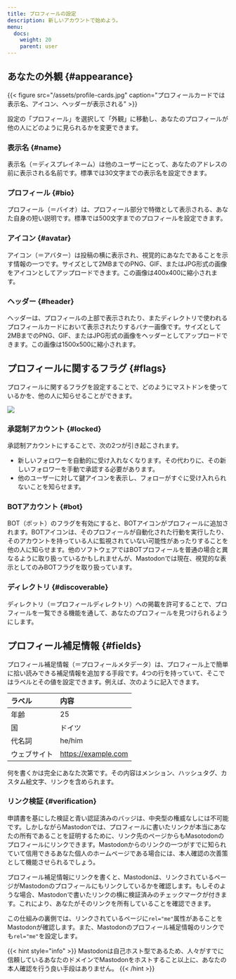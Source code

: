 ```yaml
---
title: プロフィールの設定
description: 新しいアカウントで始めよう。
menu:
  docs:
    weight: 20
    parent: user
---
```


## あなたの外観 {#appearance}

{{< figure src="/assets/profile-cards.jpg" caption="プロフィールカードでは表示名、アイコン、ヘッダーが表示される" >}}

設定の「プロフィール」を選択して「外観」に移動し、あなたのプロフィールが他の人にどのように見られるかを変更できます。

### 表示名 {#name}

表示名（＝ディスプレイネーム）は他のユーザーにとって、あなたのアドレスの前に表示される名前です。標準では30文字までの表示名を設定できます。

### プロフィール {#bio}

プロフィール（＝バイオ）は、プロフィール部分で特徴として表示される、あなた自身の短い説明です。標準では500文字までのプロフィールを設定できます。

### アイコン {#avatar}

アイコン（＝アバター）は投稿の横に表示され、視覚的にあなたであることを示す情報の一つです。サイズとして2MBまでのPNG、GIF、またはJPG形式の画像をアイコンとしてアップロードできます。この画像は400x400に縮小されます。

### ヘッダー {#header}

ヘッダーは、プロフィールの上部で表示されたり、またディレクトリで使われるプロフィールカードにおいて表示されたりするバナー画像です。サイズとして2MBまでのPNG、GIF、またはJPG形式の画像をヘッダーとしてアップロードできます。この画像は1500x500に縮小されます。

## プロフィールに関するフラグ {#flags}

プロフィールに関するフラグを設定することで、どのようにマストドンを使っているかを、他の人に知らせることができます。

![](/assets/bot-flag.jpg)

### 承認制アカウント {#locked}

承認制アカウントにすることで、次の2つが引き起こされます。

- 新しいフォロワーを自動的に受け入れなくなります。その代わりに、その新しいフォロワーを手動で承認する必要があります。
- 他のユーザーに対して鍵アイコンを表示し、フォローがすぐに受け入れられないことを知らせます。

### BOTアカウント {#bot}

BOT（ボット）のフラグを有効にすると、BOTアイコンがプロフィールに追加されます。BOTアイコンは、そのプロフィールが自動化された行動を実行したり、そのアカウントを持っている人に監視されていない可能性があったりすることを他の人に知らせます。他のソフトウェアではBOTプロフィールを普通の場合と異なるように取り扱っているかもしれませんが、Mastodonでは現在、視覚的な表示としてのみBOTフラグを取り扱っています。

### ディレクトリ {#discoverable}

ディレクトリ（＝プロフィールディレクトリ）への掲載を許可することで、プロフィールを一覧できる機能を通して、あなたのプロフィールを見つけられるようにします。

## プロフィール補足情報 {#fields}

プロフィール補足情報（＝プロフィールメタデータ）は、プロフィール上で簡単に拾い読みできる補足情報を追加する手段です。4つの行を持っていて、そこではラベルとその値を設定できます。例えば、次のように記入できます。

| ラベル | 内容 |
| :--- | :--- |
| 年齢 | 25 |
| 国 | ドイツ |
| 代名詞 | he/him |
| ウェブサイト | https://example.com |

何を書くかは完全にあなた次第です。その内容はメンション、ハッシュタグ、カスタム絵文字、リンクを含められます。

### リンク検証 {#verification}

申請書を基にした検証と青い認証済みのバッジは、中央型の権威なしには不可能です。しかしながらMastodonでは、プロフィールに書いたリンクが本当にあなたの所有であることを証明するために、リンク先のページからもMasotodonのプロフィールにリンクできます。Mastodonからのリンクの一つがすでに知られていて信用できるあなた個人のホームページである場合には、本人確認の次善策として機能させられるでしょう。

プロフィール補足情報にリンクを書くと、Mastodonは、リンクされているページがMastodonのプロフィールにもリンクしているかを確認します。もしそのような場合、Mastodonで書いたリンクの横に検証済みのチェックマークが付きます。これにより、あなたがそのリンクを所有していることを確認できます。

この仕組みの裏側では、リンクされているページに`rel="me"`属性があることをMastodonが確認します。また、Mastodonのプロフィール補足情報のリンクでも`rel="me"`を設定します。

{{< hint style="info" >}}
Mastodonは自己ホスト型であるため、人々がすでに信頼しているあなたのドメインでMastodonをホストすること以上に、あなたの本人確認を行う良い手段はありません。
{{< /hint >}}
